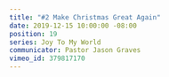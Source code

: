 ```yaml
---
title: "#2 Make Christmas Great Again"
date: 2019-12-15 10:00:00 -08:00
position: 19
series: Joy To My World
communicator: Pastor Jason Graves
vimeo_id: 379817170
---
```


